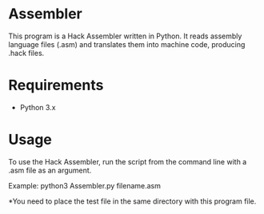 # Assembler
This program is a Hack Assembler written in Python.  It reads assembly language files (.asm) and translates them into machine code, producing .hack files.

# Requirements
- Python 3.x

# Usage
To use the Hack Assembler, run the script from the command line with a .asm file as an argument.

Example:
    python3 Assembler.py filename.asm

*You need to place the test file in the same directory with this program file. 
